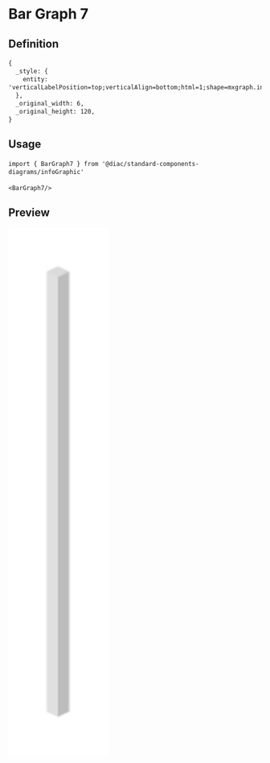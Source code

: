 # Bar Graph 7

## Definition

```
{
  _style: { 
    entity: 'verticalLabelPosition=top;verticalAlign=bottom;html=1;shape=mxgraph.infographic.shadedCube;isoAngle=15;fillColor=#CCCCCC;strokeColor=none;fontStyle=1;fontColor=#F19A19;fontSize=12;shadow=0;align=left;opacity=70;',
  },
  _original_width: 6,
  _original_height: 120,
}
```

## Usage

```
import { BarGraph7 } from '@diac/standard-components-diagrams/infoGraphic'

<BarGraph7/>
```

## Preview

<img src="./bar-graph-7.png" width="200"/>
